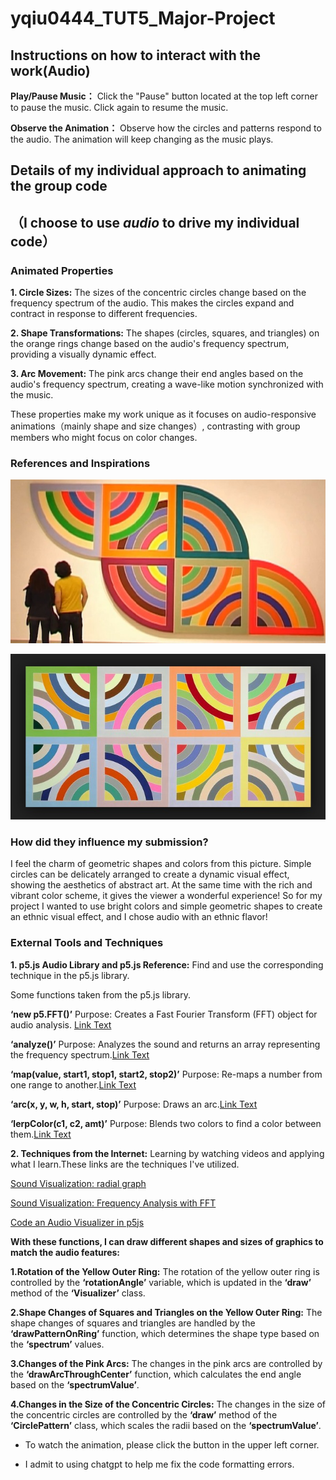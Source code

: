 # yqiu0444_TUT5_Major-Project

## Instructions on how to interact with the work(Audio)


**Play/Pause Music：** Click the "Pause" button located at the top left corner to pause the music. Click again to resume the music.


**Observe the Animation：** Observe how the circles and patterns respond to the audio. The animation will keep changing as the music plays.



## Details of my individual approach to animating the group code


## （I choose to use *audio* to drive my individual code）


### Animated Properties

**1. Circle Sizes:**  The sizes of the concentric circles change based on the frequency spectrum of the audio. This makes the circles expand and contract in response to different frequencies.

**2. Shape Transformations:**  The shapes (circles, squares, and triangles) on the orange rings change based on the audio's frequency spectrum, providing a visually dynamic effect.

**3. Arc Movement:**  The pink arcs change their end angles based on the audio's frequency spectrum, creating a wave-like motion synchronized with the music.



These properties make my work unique as it focuses on audio-responsive animations（mainly shape and size changes）, contrasting with group members who might focus on color changes.


### References and Inspirations


![An image of my inspiration](readmeImages/7351747_orig.jpg)

![An image of my inspiration](readmeImages/6801766_orig.jpg)

### How did they influence my submission?

I feel the charm of geometric shapes and colors from this picture. Simple circles can be delicately arranged to create a dynamic visual effect, showing the aesthetics of abstract art. At the same time with the rich and vibrant color scheme, it gives the viewer a wonderful experience! So for my project I wanted to use bright colors and simple geometric shapes to create an ethnic visual effect, and I chose audio with an ethnic flavor!


### External Tools and Techniques

**1. p5.js Audio Library and p5.js Reference:**  Find and use the corresponding technique in the p5.js library.
     

Some functions taken from the p5.js library.

**‘new p5.FFT()’** 
   Purpose: Creates a Fast Fourier Transform (FFT) object for audio analysis.
   [Link Text](https://p5js.org/reference/#/p5.FFT)

**‘analyze()’** 
   Purpose: Analyzes the sound and returns an array representing the frequency spectrum.[Link Text](https://p5js.org/reference/#/p5.FFT/analyze)

**‘map(value, start1, stop1, start2, stop2)’** 
   Purpose: Re-maps a number from one range to another.[Link Text](https://p5js.org/reference/#/p5/map)


**‘arc(x, y, w, h, start, stop)’** 
   Purpose: Draws an arc.[Link Text](https://p5js.org/reference/#/p5/arc)


**‘lerpColor(c1, c2, amt)’** 
   Purpose: Blends two colors to find a color between them.[Link Text](https://p5js.org/reference/#/p5/lerpColor)



**2. Techniques from the Internet:**  Learning by watching videos and applying what I learn.These links are the techniques I've utilized.


[Sound Visualization: radial graph](https://www.youtube.com/watch?v=h_aTgOl9J5I&list=PLRqwX-V7Uu6aFcVjlDAkkGIixw70s7jpW&index=10
)

[Sound Visualization: Frequency Analysis with FFT](https://www.youtube.com/watch?v=2O3nm0Nvbi4&list=PLRqwX-V7Uu6aFcVjlDAkkGIixw70s7jpW&index=11
)

[Code an Audio Visualizer in p5js](https://www.youtube.com/watch?v=uk96O7N1Yo0
)


**With these functions, I can draw different shapes and sizes of graphics to match the audio features:**

**1.Rotation of the Yellow Outer Ring:**
The rotation of the yellow outer ring is controlled by the **‘rotationAngle’**  variable, which is updated in the **‘draw’** method of the **‘Visualizer’** class. 

**2.Shape Changes of Squares and Triangles on the Yellow Outer Ring:** The shape changes of squares and triangles are handled by the **‘drawPatternOnRing’** function, which determines the shape type based on the **‘spectrum’** values.


**3.Changes of the Pink Arcs:** The changes in the pink arcs are controlled by the **‘drawArcThroughCenter’** function, which calculates the end angle based on the  **‘spectrumValue’**.

**4.Changes in the Size of the Concentric Circles:** The changes in the size of the concentric circles are controlled by the **‘draw’** method of the **‘CirclePattern’** class, which scales the radii based on the  **‘spectrumValue’**.







* To watch the animation, please click the button in the upper left corner.

* I admit to using chatgpt to help me fix the code formatting errors.



